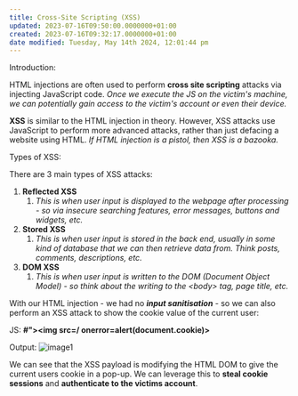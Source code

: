 ```yaml
---
title: Cross-Site Scripting (XSS)
updated: 2023-07-16T09:50:00.0000000+01:00
created: 2023-07-16T09:32:17.0000000+01:00
date modified: Tuesday, May 14th 2024, 12:01:44 pm
---
```


Introduction:

HTML injections are often used to perform **cross site scripting** attacks via injecting JavaScript code. *Once we execute the JS on the victim's machine, we can potentially gain access to the victim's account or even their device.*

**XSS** is similar to the HTML injection in theory. However, XSS attacks use JavaScript to perform more advanced attacks, rather than just defacing a website using HTML. *If HTML injection is a pistol, then XSS is a bazooka.*

Types of XSS:

There are 3 main types of XSS attacks:

1.  **Reflected XSS**
    1.  *This is when user input is displayed to the webpage after processing - so via insecure searching features, error messages, buttons and widgets, etc.*
2.  **Stored XSS**
    1.  *This is when user input is stored in the back end, usually in some kind of database that we can then retrieve data from. Think posts, comments, descriptions, etc.*
3.  **DOM XSS**
    1.  *This is when user input is written to the DOM (Document Object Model) - so think about the writing to the \<body\> tag, page title, etc.*

With our HTML injection - we had no ***input sanitisation** -* so we can also perform an XSS attack to show the cookie value of the current user:

JS:
**\#"\>\<img src=/ onerror=alert(document.cookie)\>**

Output:
![image1](../../../../_resources/image1-107.png)

We can see that the XSS payload is modifying the HTML DOM to give the current users cookie in a pop-up. We can leverage this to **steal cookie sessions** and **authenticate to the victims account**.
